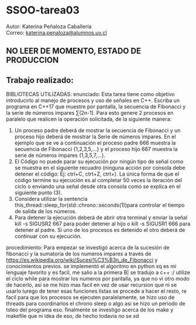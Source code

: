 # SSOO-tarea03
Autor: Katerina Peñaloza Caballería <br/>
Correo: katerina.penaloza@alumnos.uv.cl
## **NO LEER DE MOMENTO, ESTADO DE PRODUCCION**
## Trabajo realizado:
BIBLIOTECAS UTILIZADAS:
enunciado: Esta tarea tiene como objetivo introducirlo al manejo de procesos y uso de señales  en C++. Escriba un programa en C++17 que muestre por pantalla, la secuencia de Fibonacci y la serie de números impares ∑(2n-1). Para esto genere 2 procesos en paralelo que realicen la operación solicitada, de la siguiente manera:
1)	Un proceso padre deberá de mostrar la secuencia de Fibonacci y un proceso hijo deberá de mostrar la Serie de números impares. En el ejemplo que se ve a continuación el proceso padre 666 muestra la secuencia de Fibonacci {1,2,3,5,…} y el proceso hijo 667 muestra la serie de números impares {1,3,5,7,…}.
2)	El Código no puede parar su ejecución por ningún tipo de señal como se muestra en el siguiente recuadro (ninguna acción por consola debe detener el código: Ej: ctrl+C, ctrt+Z, ctrt+\). La única forma de que el código termine su ejecución es al completar 50 veces la iteración del ciclo o enviando una señal desde otra consola como se explica en el siguiente punto (3).
3)	Considera utilizar la sentencia this_thread::sleep_for(std::chrono::seconds(1))para controlar el tiempo de salida de los números.
3)	Para detener la ejecución deberá de abrir otra terminal y enviar la señal kill -s SIGUSR2 667 para poder detener al hijo o kill -s SIGUSR1 666 para detener al padre. Si uno de los procesos es detenido el otro deberá de continuar con su ejecución.

procedimiento: Para empezar se investigó acerca de la sucesión de fibonacci y la sumatoria de los numeros impares a través de https://es.wikipedia.org/wiki/Sucesi%C3%B3n_de_Fibonacci y conocimientos previos. 
se implementó el algoritmo en python xq es mi lenguaje favorito y es facil, me salio a la primera B|
se tradujo a c++ :/
utilize el ciclo while para mostrar los numeros por pantalla, ya que no vi otro modo de hacerlo, asi se me hizo mas facil en vez de usar recursion que ni se usarlo
lurego de tener esas  funciones listas se procede a hacer el resto, re facil
para que los procesos se ejecuten paralelamente, se hizo uso de threads 
para coordinarlos el chrono sleep o algo asi
se hizo un periodo de tsteo del programa
eso.
finalmente se investigo acerca de los make y makefile que ni idea de eso, de hecho todavia  no se xd

